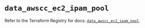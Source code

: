 # `data_awscc_ec2_ipam_pool`

Refer to the Terraform Registry for docs: [`data_awscc_ec2_ipam_pool`](https://registry.terraform.io/providers/hashicorp/awscc/0.70.0/docs/data-sources/ec2_ipam_pool).
